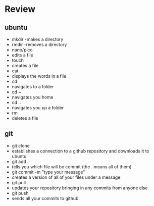 # Review

## ubuntu
 - mkdir
   -makes a directory 
 - rmdir
   -removes a directory
 - nano/pico
  - edits a file
 - touch
  - creates a file
 - cat
  - displays the words in a file
 - cd
  - navigates to a folder
 - cd ~
  - navigates you home
 - cd .. 
  - navigates you up a folder
 - rm
  - deletes a file

## git
 - git clone 
  - establishes a connection to a github repository and downloads it to ubuntu
 - git add .
  - tells you which file will be commit (the . means all of them)
 - git commit -m "type your message"
  - creates a version of all of your files under a message
 - git pull
  - updates your repository bringing in any commits from anyone else
 - git push
  - sends all your commits to github
